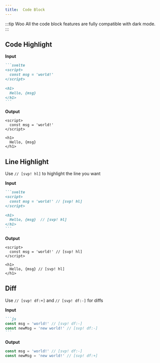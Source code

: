 ```yaml
---
title:  Code Block
---
```


:::tip Woo
All the code block features are fully compatible with dark mode.
:::

## Code Highlight

**Input**

````md
```svelte
<script>
  const msg = 'world!'
</script>
  
<h1>
  Hello, {msg}
</h1>
```
````

**Output**

```svelte
<script>
  const msg = 'world!'
</script>
  
<h1>
  Hello, {msg}
</h1>
```

## Line Highlight

Use `// [svp! hl]`  to highlight the line you want

**Input**

````md
```svelte
<script>
  const msg = 'world!' // [svp! hl]
</script>
  
<h1>
  Hello, {msg}  // [svp! hl]
</h1>
```
````

**Output**

```svelte
<script>
  const msg = 'world!' // [svp! hl]
</script>
  
<h1>
  Hello, {msg} // [svp! hl]
</h1>
```

## Diff

Use `// [svp! df:+]` and `// [svp! df:-]` for diffs

**Input**

````md
```js
const msg = 'world!' // [svp! df:-]
const newMsg = 'new world!' // [svp! df:-]
```
````

**Output**

```js
const msg = 'world!' // [svp! df:-]
const newMsg = 'new world!' // [svp! df:+]
```